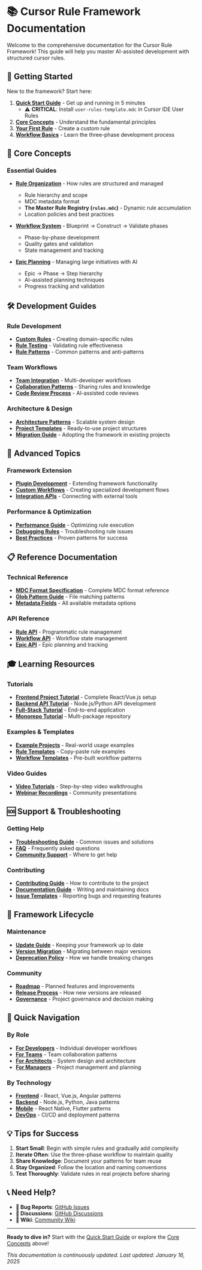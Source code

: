 # 📚 Cursor Rule Framework Documentation

Welcome to the comprehensive documentation for the Cursor Rule Framework! This guide will help you master AI-assisted development with structured cursor rules.

## 🎯 Getting Started

New to the framework? Start here:

1. **[Quick Start Guide](../README.md#-quick-start)** - Get up and running in 5 minutes
   - ⚠️ **CRITICAL**: Install `user-rules-template.mdc` in Cursor IDE User Rules
2. **[Core Concepts](#-core-concepts)** - Understand the fundamental principles
3. **[Your First Rule](custom-rules.md#creating-your-first-rule)** - Create a custom rule
4. **[Workflow Basics](workflow-system.md#basic-workflow)** - Learn the three-phase development process

## 📖 Core Concepts

### Essential Guides
- **[Rule Organization](rule-organization.md)** - How rules are structured and managed
  - Rule hierarchy and scope
  - MDC metadata format
  - **The Master Rule Registry (`rules.mdc`)** - Dynamic rule accumulation
  - Location policies and best practices

- **[Workflow System](workflow-system.md)** - Blueprint → Construct → Validate phases  
  - Phase-by-phase development
  - Quality gates and validation
  - State management and tracking

- **[Epic Planning](epic-planning.md)** - Managing large initiatives with AI
  - Epic → Phase → Step hierarchy
  - AI-assisted planning techniques
  - Progress tracking and validation

## 🛠️ Development Guides

### Rule Development
- **[Custom Rules](custom-rules.md)** - Creating domain-specific rules
- **[Rule Testing](rule-testing.md)** - Validating rule effectiveness
- **[Rule Patterns](rule-patterns.md)** - Common patterns and anti-patterns

### Team Workflows
- **[Team Integration](team-integration.md)** - Multi-developer workflows
- **[Collaboration Patterns](collaboration-patterns.md)** - Sharing rules and knowledge
- **[Code Review Process](code-review-process.md)** - AI-assisted code reviews

### Architecture & Design
- **[Architecture Patterns](architecture-patterns.md)** - Scalable system design
- **[Project Templates](project-templates.md)** - Ready-to-use project structures
- **[Migration Guide](migration-guide.md)** - Adopting the framework in existing projects

## 🚀 Advanced Topics

### Framework Extension
- **[Plugin Development](plugin-development.md)** - Extending framework functionality
- **[Custom Workflows](custom-workflows.md)** - Creating specialized development flows
- **[Integration APIs](integration-apis.md)** - Connecting with external tools

### Performance & Optimization
- **[Performance Guide](performance-guide.md)** - Optimizing rule execution
- **[Debugging Rules](debugging-rules.md)** - Troubleshooting rule issues
- **[Best Practices](best-practices.md)** - Proven patterns for success

## 📋 Reference Documentation

### Technical Reference
- **[MDC Format Specification](mdc-format-specification.md)** - Complete MDC format reference
- **[Glob Pattern Guide](glob-pattern-guide.md)** - File matching patterns
- **[Metadata Fields](metadata-fields.md)** - All available metadata options

### API Reference
- **[Rule API](rule-api.md)** - Programmatic rule management
- **[Workflow API](workflow-api.md)** - Workflow state management
- **[Epic API](epic-api.md)** - Epic planning and tracking

## 🎓 Learning Resources

### Tutorials
- **[Frontend Project Tutorial](tutorials/frontend-project.md)** - Complete React/Vue.js setup
- **[Backend API Tutorial](tutorials/backend-api.md)** - Node.js/Python API development
- **[Full-Stack Tutorial](tutorials/fullstack-app.md)** - End-to-end application
- **[Monorepo Tutorial](tutorials/monorepo.md)** - Multi-package repository

### Examples & Templates
- **[Example Projects](../examples/README.md)** - Real-world usage examples
- **[Rule Templates](rule-templates.md)** - Copy-paste rule examples
- **[Workflow Templates](workflow-templates.md)** - Pre-built workflow patterns

### Video Guides
- **[Video Tutorials](video-tutorials.md)** - Step-by-step video walkthroughs
- **[Webinar Recordings](webinar-recordings.md)** - Community presentations

## 🆘 Support & Troubleshooting

### Getting Help
- **[Troubleshooting Guide](troubleshooting.md)** - Common issues and solutions
- **[FAQ](faq.md)** - Frequently asked questions
- **[Community Support](community-support.md)** - Where to get help

### Contributing
- **[Contributing Guide](../CONTRIBUTING.md)** - How to contribute to the project
- **[Documentation Guide](documentation-guide.md)** - Writing and maintaining docs
- **[Issue Templates](issue-templates.md)** - Reporting bugs and requesting features

## 🔄 Framework Lifecycle

### Maintenance
- **[Update Guide](update-guide.md)** - Keeping your framework up to date
- **[Version Migration](version-migration.md)** - Migrating between major versions
- **[Deprecation Policy](deprecation-policy.md)** - How we handle breaking changes

### Community
- **[Roadmap](roadmap.md)** - Planned features and improvements
- **[Release Process](release-process.md)** - How new versions are released
- **[Governance](governance.md)** - Project governance and decision making

## 📱 Quick Navigation

### By Role
- **[For Developers](for-developers.md)** - Individual developer workflows
- **[For Teams](for-teams.md)** - Team collaboration patterns  
- **[For Architects](for-architects.md)** - System design and architecture
- **[For Managers](for-managers.md)** - Project management and planning

### By Technology
- **[Frontend](frontend-guide.md)** - React, Vue.js, Angular patterns
- **[Backend](backend-guide.md)** - Node.js, Python, Java patterns
- **[Mobile](mobile-guide.md)** - React Native, Flutter patterns
- **[DevOps](devops-guide.md)** - CI/CD and deployment patterns

## 💡 Tips for Success

1. **Start Small**: Begin with simple rules and gradually add complexity
2. **Iterate Often**: Use the three-phase workflow to maintain quality
3. **Share Knowledge**: Document your patterns for team reuse
4. **Stay Organized**: Follow the location and naming conventions
5. **Test Thoroughly**: Validate rules in real projects before sharing

## 📞 Need Help?

- **🐛 Bug Reports**: [GitHub Issues](https://github.com/your-username/cursor-rule-framework/issues)
- **💬 Discussions**: [GitHub Discussions](https://github.com/your-username/cursor-rule-framework/discussions)
- **📖 Wiki**: [Community Wiki](https://github.com/your-username/cursor-rule-framework/wiki)

---

**Ready to dive in?** Start with the [Quick Start Guide](../README.md#-quick-start) or explore the [Core Concepts](#-core-concepts) above!

*This documentation is continuously updated. Last updated: January 16, 2025* 